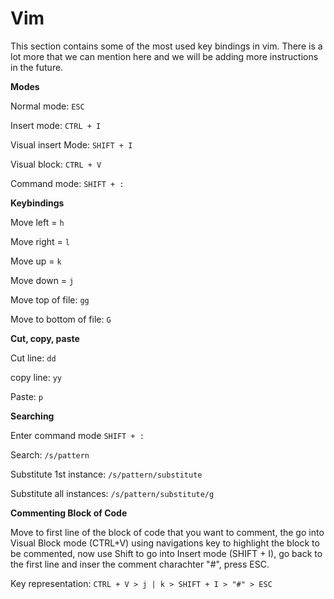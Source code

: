 # Vim

This section contains some of the most used key bindings in vim.  There is a lot more that we can mention here and we will be adding more instructions in the future.

**Modes** 

Normal mode: `ESC`

Insert mode: `CTRL + I`   

Visual insert Mode: `SHIFT + I`

Visual block: `CTRL + V`

Command mode: `SHIFT + :`

**Keybindings**

Move left = `h`

Move right = `l`

Move up = `k`

Move down = `j`

Move top of file: `gg`

Move to bottom of file: `G`

**Cut, copy, paste**

Cut line: `dd` 

copy line: `yy`

Paste: `p`

**Searching**

Enter command mode `SHIFT + :`

Search: `/s/pattern`

Substitute 1st instance: `/s/pattern/substitute` 

Substitute all instances: `/s/pattern/substitute/g`

**Commenting Block of Code**

Move to first line of the block of code that you want to comment, the go into Visual Block mode (CTRL+V) using navigations key to highlight the block to be commented, now use Shift to go into Insert mode (SHIFT + I), go back to the first line and inser the comment charachter "#", press ESC.

Key representation: `CTRL + V > j | k > SHIFT + I > "#" > ESC` 
